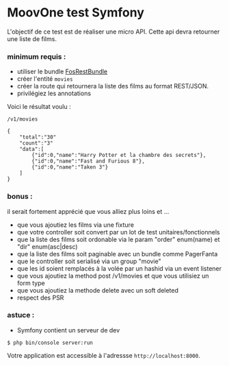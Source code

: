 # MoovOne test Symfony

L'objectif de ce test est de réaliser une micro API.
Cette api devra retourner une liste de films.

### minimum requis : 

- utiliser le bundle [FosRestBundle](http://symfony.com/doc/current/bundles/FOSRestBundle/index.html) 
- créer l'entité `movies`
- créer la route qui retournera la liste des films au format REST/JSON.
- privilégiez les annotations

Voici le résultat voulu : 

`/v1/movies`

```
{
    "total":"30"
    "count":"3"
    "data":[
        {"id":0,"name":"Harry Potter et la chambre des secrets"},
        {"id":0,"name":"Fast and Furious 8"},
        {"id":0,"name":"Taken 3"}  
    ]
}
```

### bonus : 

il serait fortement apprécié que vous alliez plus loins et ...

- que vous ajoutiez les films via une fixture 
- que votre controller soit convert par un lot de test unitaires/fonctionnels
- que la liste des films soit ordonable via le param "order" enum(name) et "dir" enum(asc|desc)
- que la liste des films soit paginable avec un bundle comme PagerFanta 
- que le controller soit serialisé via un group "movie"
- que les id soient remplacés à la volée par un hashid via un event listener
- que vous ajoutiez la method post /v1/movies et que vous utilisiez un form type
- que vous ajoutiez la methode delete avec un soft deleted 
- respect des PSR

### astuce : 

- Symfony contient un serveur de dev 

```
$ php bin/console server:run
```

Votre application est accessible à l'adressse `http://localhost:8000`.



